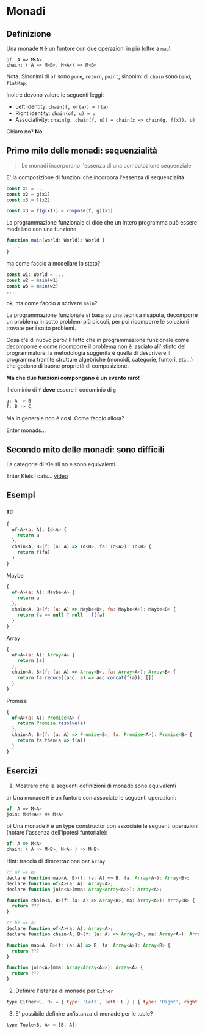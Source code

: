# Monadi

## Definizione

Una monade `M` è un funtore con due operazioni in più (oltre a `map`)

```
of: A => M<A>
chain: ( A => M<B>, M<A>) => M<B>
```

Nota. Sinonimi di `of` sono `pure`, `return`, `point`; sinonimi di `chain` sono `bind`, `flatMap`.

Inoltre devono valere le seguenti leggi:

- Left identity: `chain(f, of(a)) = f(a)`
- Right identity: `chain(of, u) = u`
- Associativity: `chain(g, chain(f, u)) = chain(x => chain(g, f(x)), u)`

Chiaro no? **No**.

## Primo mito delle monadi: sequenzialità

> Le monadi incorporano l'essenza di una computazione sequenziale

E' la composizione di funzioni che incorpora l'essenza di sequenzialità

```js
const x1 = ...
const x2 = g(x1)
const x3 = f(x2)

const x3 = f(g(x1)) = compose(f, g)(x1)
```

La programmazione funzionale ci dice che un intero programma può essere modellato con una funzione

```js
function main(world: World): World {
  ...
}
```

ma come faccio a modellare lo stato?

```js
const w1: World = ...
const w2 = main(w1)
const w3 = main(w2)
...
```

ok, ma come faccio a scrivere `main`?

La programmazione funzionale si basa su una tecnica risaputa, decomporre un problema in sotto problemi più piccoli, per poi ricomporre le soluzioni trovate per i sotto problemi.

Cosa c'è di nuovo però? Il fatto che in programmazione funzionale come decomporre e come ricomporre il problema non è lasciato all'istinto del programmatore: la metodologia suggerita è quella di descrivere il programma tramite strutture algebriche (monoidi, categorie, funtori, etc...) che godono di buone proprietà di composizione.

**Ma che due funzioni compongano è un evento raro!**

Il dominio di `f` **deve** essere il codominio di `g`

```js
g: A -> B
f: B -> C
```

Ma in generale non è così. Come faccio allora?

Enter monads...

## Secondo mito delle monadi: sono difficili

La categorie di Kleisli no e sono equivalenti.

Enter Kleisli cats... [video](https://www.youtube.com/watch?v=WEp_9uhbAOM)

## Esempi

### `Id`

```js
{
  of<A>(a: A): Id<A> {
    return a
  },
  chain<A, B>(f: (a: A) => Id<B>, fa: Id<A>): Id<B> {
    return f(fa)
  }
}
```

Maybe

```js
{
  of<A>(a: A): Maybe<A> {
    return a
  },
  chain<A, B>(f: (a: A) => Maybe<B>, fa: Maybe<A>): Maybe<B> {
    return fa == null ? null : f(fa)
  }
}
```

Array

```js
{
  of<A>(a: A): Array<A> {
    return [a]
  },
  chain<A, B>(f: (a: A) => Array<B>, fa: Array<A>): Array<B> {
    return fa.reduce((acc, a) => acc.concat(f(a)), [])
  }
}
```

Promise

```js
{
  of<A>(a: A): Promise<A> {
    return Promise.resolve(a)
  },
  chain<A, B>(f: (a: A) => Promise<B>, fa: Promise<A>): Promise<B> {
    return fa.then(a => f(a))
  }
}
```

## Esercizi

1) Mostrare che la seguenti definizioni di monade sono equivalenti

a) Una monade `M` è un funtore con associate le seguenti operazioni:

```js
of: A => M<A>
join: M<M<A>> => M<A>
```

b) Una monade `M` è un type constructor con associate le seguenti operazioni (notare l'assenza dell'ipotesi funtoriale):

```js
of: A => M<A>
chain: ( A => M<B>, M<A> ) => M<B>
```

Hint: traccia di dimostrazione per `Array`

```js
// a) => b)
declare function map<A, B>(f: (a: A) => B, fa: Array<A>): Array<B>;
declare function of<A>(a: A): Array<A>;
declare function join<A>(mma: Array<Array<A>>): Array<A>;

function chain<A, B>(f: (a: A) => Array<B>, ma: Array<A>): Array<B> {
  return ???
}

// b) => a)
declare function of<A>(a: A): Array<A>;
declare function chain<A, B>(f: (a: A) => Array<B>, ma: Array<A>): Array<B>;

function map<A, B>(f: (a: A) => B, fa: Array<A>): Array<B> {
  return ???
}

function join<A>(mma: Array<Array<A>>): Array<A> {
  return ???
}
```

2) Definire l'istanza di monade per `Either`

```js
type Either<L, R> = { type: 'Left', left: L } | { type: 'Right', right: R };
```

3) E' possibile definire un'istanza di monade per le tuple?

```js
type Tuple<B, A> = [B, A];
```

